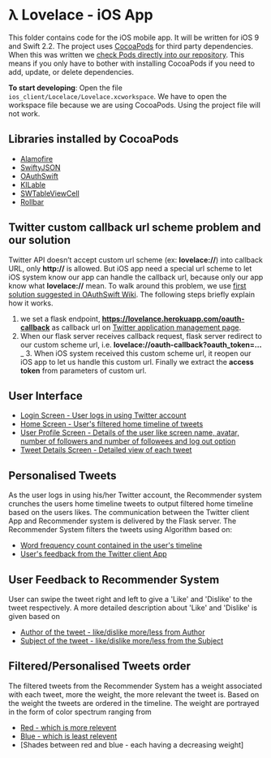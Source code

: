 # λ Lovelace - iOS App

This folder contains code for the iOS mobile app. It will be written for iOS 9 and Swift 2.2. The project uses [CocoaPods][7] for third party dependencies. When this was written we [check Pods directly into our repository][6]. This means if you only have to bother with installing CocoaPods if you need to add, update, or delete dependencies.

**To start developing**: Open the file `ios_client/Locelace/Lovelace.xcworkspace`. We have to open the workspace file because we are using CocoaPods. Using the project file will not work.

## Libraries installed by CocoaPods

- [Alamofire][1]
- [SwiftyJSON][2]
- [OAuthSwift][3]
- [KILable][4]
- [SWTableViewCell][5]
- [Rollbar][6]

## Twitter custom callback url scheme problem and our solution
Twitter API doesn’t accept custom url scheme (ex: **lovelace://**) into callback URL, only **http://** is allowed. But iOS app need a special url scheme to let iOS system know our app can handle the callback url, because only our app know what **lovelace://** mean.
To walk around this problem, we use [first solution suggested in OAuthSwift Wiki][4]. The following steps briefly explain how it works.

1. we set a flask endpoint, **https://lovelance.herokuapp.com/oauth-callback** as callback url on [Twitter application management page][5].
2. When our flask server receives callback request, flask server redirect to our custom scheme url, i.e. **lovelace://oauth-callback?oauth_token=…**_ 3. When iOS system received this custom scheme url, it reopen our iOS app to let us handle this custom url. Finally we extract the **access token** from parameters of custom url.

[1]:	https://github.com/Alamofire/Alamofire
[2]:	https://github.com/SwiftyJSON/SwiftyJSON
[3]:	https://github.com/OAuthSwift/OAuthSwift
[4]:	https://github.com/OAuthSwift/OAuthSwift/wiki/API-with-only-HTTP-scheme-into-callback-URL
[5]:	https://apps.twitter.com/
[6]:	https://guides.cocoapods.org/using/using-cocoapods.html#should-i-check-the-pods-directory-into-source-control
[7]:	https://cocoapods.org/

## User Interface
- [Login Screen - User logs in using Twitter account][1]
- [Home Screen - User's filtered home timeline of tweets][2]
- [User Profile Screen - Details of the user like screen name, avatar, number of followers and number of followees and log out option][3]
- [Tweet Details Screen - Detailed view of each tweet][4]

## Personalised Tweets
As the user logs in using his/her Twitter account, the Recommender system crunches the users home timeline tweets to output filtered home timeline based on the users likes. The communication between the Twitter client App and Recommender system is delivered by the Flask server.
The Recommender System filters the tweets using Algorithm based on:
- [Word frequency count contained in the user's timeline][1]
- [User's feedback from the Twitter client App][2]

## User Feedback to Recommender System
User can swipe the tweet right and left to give a 'Like' and 'Dislike' to the tweet respectively.
A more detailed description about 'Like' and 'Dislike' is given based on 
- [Author of the tweet - like/dislike more/less from Author][1]
- [Subject of the tweet - like/dislike more/less from the Subject][2]

## Filtered/Personalised Tweets order
The filtered tweets from the Recommender System has a weight associated with each tweet, more the weight, the more relevant the tweet is. Based on the weight the tweets are ordered in the timeline.
The weight are portrayed in the form of color spectrum ranging from  
- [Red - which is more relevent][1]
- [Blue - which is least relevent][2]
- [Shades between red and blue - each having a decreasing weight]

